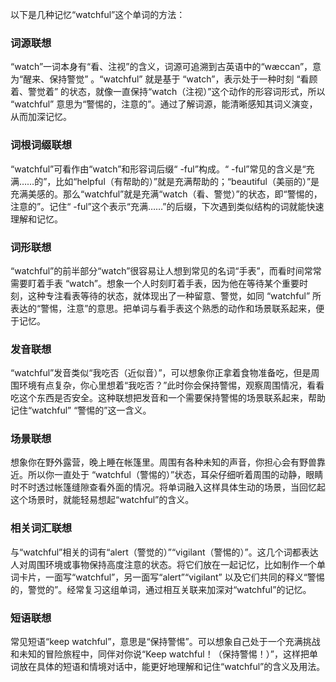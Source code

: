 以下是几种记忆“watchful”这个单词的方法：

### 词源联想
“watch”一词本身有“看、注视”的含义，词源可追溯到古英语中的“wæccan”，意为“醒来、保持警觉” 。“watchful” 就是基于 “watch”，表示处于一种时刻 “看顾着、警觉着” 的状态，就像一直保持“watch（注视）”这个动作的形容词形式，所以 “watchful” 意思为“警惕的，注意的”。通过了解词源，能清晰感知其词义演变，从而加深记忆。

### 词根词缀联想
“watchful”可看作由“watch”和形容词后缀“ -ful”构成。“ -ful”常见的含义是“充满……的”，比如“helpful（有帮助的）”就是充满帮助的；“beautiful（美丽的）”是充满美感的。那么“watchful”就是充满“watch（看、警觉）”的状态，即“警惕的，注意的”。记住“ -ful”这个表示“充满……”的后缀，下次遇到类似结构的词就能快速理解和记忆。

### 词形联想
“watchful”的前半部分“watch”很容易让人想到常见的名词“手表”，而看时间常常需要盯着手表 “watch”。想象一个人时刻盯着手表，因为他在等待某个重要时刻，这种专注看表等待的状态，就体现出了一种留意、警觉，如同 “watchful” 所表达的“警惕，注意”的意思。把单词与看手表这个熟悉的动作和场景联系起来，便于记忆。

### 发音联想
“watchful”发音类似“我吃否（近似音）”，可以想象你正拿着食物准备吃，但是周围环境有点复杂，你心里想着“我吃否？”此时你会保持警惕，观察周围情况，看看吃这个东西是否安全。这种联想把发音和一个需要保持警惕的场景联系起来，帮助记住“watchful” “警惕的”这一含义。

### 场景联想
想象你在野外露营，晚上睡在帐篷里。周围有各种未知的声音，你担心会有野兽靠近。所以你一直处于 “watchful（警惕的）”状态，耳朵仔细听着周围的动静，眼睛时不时透过帐篷缝隙查看外面的情况。将单词融入这样具体生动的场景，当回忆起这个场景时，就能轻易想起“watchful”的含义。

### 相关词汇联想
与“watchful”相关的词有“alert（警觉的）”“vigilant（警惕的）”。这几个词都表达人对周围环境或事物保持高度注意的状态。将它们放在一起记忆，比如制作一个单词卡片，一面写“watchful”，另一面写“alert”“vigilant” 以及它们共同的释义“警惕的，警觉的”。经常复习这组单词，通过相互关联来加深对“watchful”的记忆。

### 短语联想
常见短语“keep watchful”，意思是“保持警惕”。可以想象自己处于一个充满挑战和未知的冒险旅程中，同伴对你说“Keep watchful！（保持警惕！）”，这样把单词放在具体的短语和情境对话中，能更好地理解和记住“watchful”的含义及用法。 
